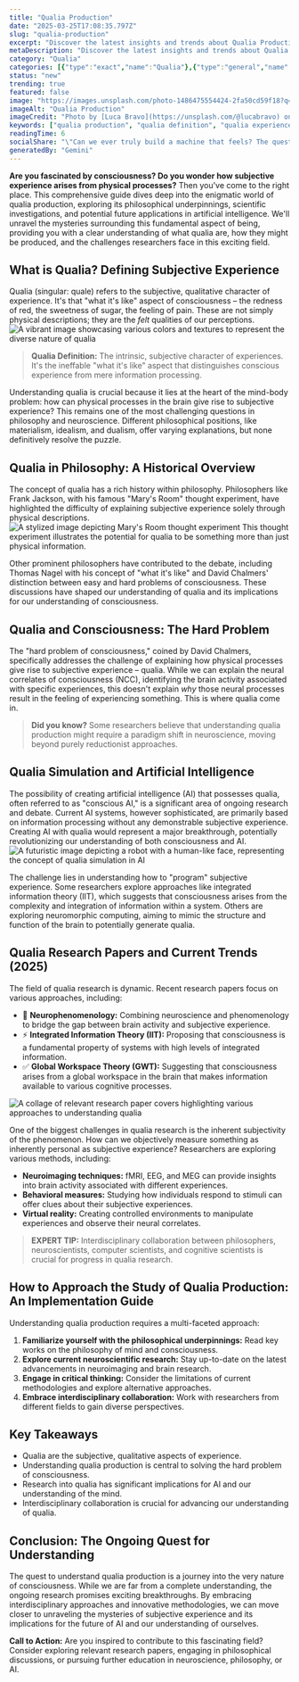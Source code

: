 ```yaml
---
title: "Qualia Production"
date: "2025-03-25T17:08:35.797Z"
slug: "qualia-production"
excerpt: "Discover the latest insights and trends about Qualia Production. This comprehensive guide covers everything you need to know about Qualia Production in 2025."
metaDescription: "Discover the latest insights and trends about Qualia Production. This comprehensive guide covers everything you need to know about Qualia Production in 202..."
category: "Qualia"
categories: [{"type":"exact","name":"Qualia"},{"type":"general","name":"Cognitive Science"},{"type":"medium","name":"Artificial Intelligence"},{"type":"specific","name":"Neural Networks"},{"type":"niche","name":"Deep Learning"}]
status: "new"
trending: true
featured: false
image: "https://images.unsplash.com/photo-1486475554424-2fa50cd59f18?q=85&w=1200&fit=max&fm=webp&auto=compress"
imageAlt: "Qualia Production"
imageCredit: "Photo by [Luca Bravo](https://unsplash.com/@lucabravo) on Unsplash"
keywords: ["qualia production", "qualia definition", "qualia experience", "qualia in philosophy", "qualia and consciousness", "qualia simulation", "qualia artificial intelligence", "how to produce qualia", "qualia research papers", "qualia subjective experience"]
readingTime: 6
socialShare: "\"Can we ever truly build a machine that feels? The quest to understand qualia production is a journey into the very heart of consciousness itself.\""
generatedBy: "Gemini"
---
```


**Are you fascinated by consciousness?  Do you wonder how subjective experience arises from physical processes?** Then you've come to the right place. This comprehensive guide dives deep into the enigmatic world of qualia production, exploring its philosophical underpinnings, scientific investigations, and potential future applications in artificial intelligence.  We'll unravel the mysteries surrounding this fundamental aspect of being, providing you with a clear understanding of what qualia are, how they might be produced, and the challenges researchers face in this exciting field.

## What is Qualia? Defining Subjective Experience

Qualia (singular: quale) refers to the subjective, qualitative character of experience.  It's that "what it's like" aspect of consciousness – the redness of red, the sweetness of sugar, the feeling of pain.  These are not simply physical descriptions; they are the *felt* qualities of our perceptions.  ![A vibrant image showcasing various colors and textures to represent the diverse nature of qualia](https://images.unsplash.com/photo-1579702493516-a66f78d8d1dd?q=85&w=1200&fit=max&fm=webp&auto=compress)

> **Qualia Definition:**  The intrinsic, subjective character of experiences.  It's the ineffable "what it's like" aspect that distinguishes conscious experience from mere information processing.

Understanding qualia is crucial because it lies at the heart of the mind-body problem: how can physical processes in the brain give rise to subjective experience? This remains one of the most challenging questions in philosophy and neuroscience.  Different philosophical positions, like materialism, idealism, and dualism, offer varying explanations, but none definitively resolve the puzzle.

## Qualia in Philosophy: A Historical Overview

The concept of qualia has a rich history within philosophy.  Philosophers like Frank Jackson, with his famous "Mary's Room" thought experiment, have highlighted the difficulty of explaining subjective experience solely through physical descriptions.  ![A stylized image depicting Mary's Room thought experiment](https://images.unsplash.com/photo-1497015455546-1da71faf8d06?q=85&w=1200&fit=max&fm=webp&auto=compress)  This thought experiment illustrates the potential for qualia to be something more than just physical information.

Other prominent philosophers have contributed to the debate, including Thomas Nagel with his concept of "what it's like" and David Chalmers' distinction between easy and hard problems of consciousness. These discussions have shaped our understanding of qualia and its implications for our understanding of consciousness.

## Qualia and Consciousness: The Hard Problem

The "hard problem of consciousness," coined by David Chalmers, specifically addresses the challenge of explaining how physical processes give rise to subjective experience – qualia.  While we can explain the neural correlates of consciousness (NCC), identifying the brain activity associated with specific experiences, this doesn't explain *why* those neural processes result in the feeling of experiencing something.  This is where qualia come in.

> **Did you know?** Some researchers believe that understanding qualia production might require a paradigm shift in neuroscience, moving beyond purely reductionist approaches.

## Qualia Simulation and Artificial Intelligence

The possibility of creating artificial intelligence (AI) that possesses qualia, often referred to as "conscious AI," is a significant area of ongoing research and debate.  Current AI systems, however sophisticated, are primarily based on information processing without any demonstrable subjective experience.  Creating AI with qualia would represent a major breakthrough, potentially revolutionizing our understanding of both consciousness and AI.  ![A futuristic image depicting a robot with a human-like face, representing the concept of qualia simulation in AI](https://images.unsplash.com/photo-1486475554424-2fa50cd59f18?q=85&w=1200&fit=max&fm=webp&auto=compress)

The challenge lies in understanding how to "program" subjective experience.  Some researchers explore approaches like integrated information theory (IIT), which suggests that consciousness arises from the complexity and integration of information within a system.  Others are exploring neuromorphic computing, aiming to mimic the structure and function of the brain to potentially generate qualia.

## Qualia Research Papers and Current Trends (2025)

The field of qualia research is dynamic.  Recent research papers focus on various approaches, including:

* 🔑 **Neurophenomenology:** Combining neuroscience and phenomenology to bridge the gap between brain activity and subjective experience.
* ⚡ **Integrated Information Theory (IIT):** Proposing that consciousness is a fundamental property of systems with high levels of integrated information.
* ✅ **Global Workspace Theory (GWT):** Suggesting that consciousness arises from a global workspace in the brain that makes information available to various cognitive processes.

![A collage of relevant research paper covers highlighting various approaches to understanding qualia](https://images.unsplash.com/photo-1525183480399-e8706926adac?q=85&w=1200&fit=max&fm=webp&auto=compress)



One of the biggest challenges in qualia research is the inherent subjectivity of the phenomenon.  How can we objectively measure something as inherently personal as subjective experience?  Researchers are exploring various methods, including:

* **Neuroimaging techniques:** fMRI, EEG, and MEG can provide insights into brain activity associated with different experiences.
* **Behavioral measures:** Studying how individuals respond to stimuli can offer clues about their subjective experiences.
* **Virtual reality:**  Creating controlled environments to manipulate experiences and observe their neural correlates.

> **EXPERT TIP:**  Interdisciplinary collaboration between philosophers, neuroscientists, computer scientists, and cognitive scientists is crucial for progress in qualia research.

## How to Approach the Study of Qualia Production: An Implementation Guide

Understanding qualia production requires a multi-faceted approach:

1. **Familiarize yourself with the philosophical underpinnings:**  Read key works on the philosophy of mind and consciousness.
2. **Explore current neuroscientific research:**  Stay up-to-date on the latest advancements in neuroimaging and brain research.
3. **Engage in critical thinking:**  Consider the limitations of current methodologies and explore alternative approaches.
4. **Embrace interdisciplinary collaboration:**  Work with researchers from different fields to gain diverse perspectives.

## Key Takeaways

* Qualia are the subjective, qualitative aspects of experience.
* Understanding qualia production is central to solving the hard problem of consciousness.
* Research into qualia has significant implications for AI and our understanding of the mind.
* Interdisciplinary collaboration is crucial for advancing our understanding of qualia.

## Conclusion: The Ongoing Quest for Understanding

The quest to understand qualia production is a journey into the very nature of consciousness. While we are far from a complete understanding, the ongoing research promises exciting breakthroughs.  By embracing interdisciplinary approaches and innovative methodologies, we can move closer to unraveling the mysteries of subjective experience and its implications for the future of AI and our understanding of ourselves.

**Call to Action:**  Are you inspired to contribute to this fascinating field?  Consider exploring relevant research papers, engaging in philosophical discussions, or pursuing further education in neuroscience, philosophy, or AI.


